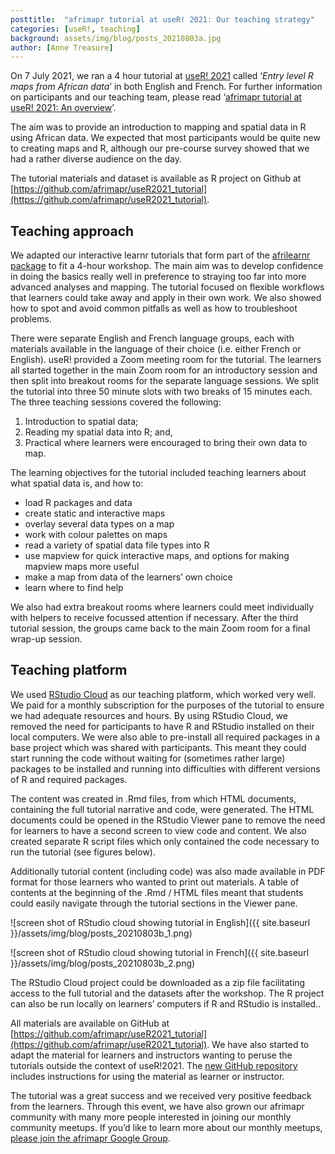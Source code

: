 ```yaml
---
posttitle:  "afrimapr tutorial at useR! 2021: Our teaching strategy"
categories: [useR!, teaching]
background: assets/img/blog/posts_20210803a.jpg
author: [Anne Treasure]
---
```



On 7 July 2021, we ran a 4 hour tutorial at [useR! 2021](https://user2021.r-project.org/) called ‘_Entry level R maps from African data_’ in both English and French. For further information on participants and our teaching team, please read ‘[afrimapr tutorial at useR! 2021: An overview](https://afrimapr.github.io/afrimapr.website/blog/2021/user-part1)’.

The aim was to provide an introduction to mapping and spatial data in R using African data. We expected that most participants would be quite new to creating maps and R, although our pre-course survey showed that we had a rather diverse audience on the day.

The tutorial materials and dataset is available as R project on Github at [https://github.com/afrimapr/useR2021_tutorial](https://github.com/afrimapr/useR2021_tutorial).

## Teaching approach

We adapted our interactive learnr tutorials that form part of the [afrilearnr package](https://afrimapr.github.io/afrilearnr/) to fit a 4-hour workshop. The main aim was to develop confidence in doing the basics really well in preference to straying too far into more advanced analyses and mapping. The tutorial focused on flexible workflows that learners could take away and apply in their own work. We also showed how to spot and avoid common pitfalls as well as how to troubleshoot problems. 

There were separate English and French language groups, each with materials available in the language of their choice (i.e. either French or English). useR! provided a Zoom meeting room for the tutorial. The learners all started together in the main Zoom room for an introductory session and then split into breakout rooms for the separate language sessions. We split the tutorial into three 50 minute slots with two breaks of 15 minutes each. The three teaching sessions covered the following: 
1. Introduction to spatial data; 
2. Reading my spatial data into R; and, 
3. Practical where learners were encouraged to bring their own data to map.

The learning objectives for the tutorial included teaching learners about what spatial data is, and how to: 
- load R packages and data
- create static and interactive maps
- overlay several data types on a map
- work with colour palettes on maps
- read a variety of spatial data file types into R
- use mapview for quick interactive maps, and options for making mapview maps more useful
- make a map from data of the learners’ own choice
- learn where to find help

We also had extra breakout rooms where learners could meet individually with helpers to receive focussed attention if necessary. After the third tutorial session, the groups came back to the main Zoom room for a final wrap-up session.

## Teaching platform

We used [RStudio Cloud](https://rstudio.cloud/) as our teaching platform, which worked very well. We paid for a monthly subscription for the purposes of the tutorial to ensure we had adequate resources and hours. By using RStudio Cloud, we removed the need for participants to have R and RStudio installed on their local computers. We were also able to pre-install all required packages in a base project which was shared with participants. This meant they could start running the code without waiting for (sometimes rather large) packages to be installed and running into difficulties with different versions of R and required packages.

The content was created in .Rmd files, from which HTML documents, containing the full tutorial narrative and code, were generated. The HTML documents could be opened in the RStudio Viewer pane to remove the need for learners to have a second screen to view code and content. We also created separate R script files which only contained the code necessary to run the tutorial (see figures below). 

Additionally tutorial content (including code) was also made available in PDF format for those learners who wanted to print out materials. A table of contents at the beginning of the .Rmd / HTML files meant that students could easily navigate through the tutorial sections in the Viewer pane.


![screen shot of RStudio cloud showing tutorial in English]({{ site.baseurl }}/assets/img/blog/posts_20210803b_1.png)

![screen shot of RStudio cloud showing tutorial in French]({{ site.baseurl }}/assets/img/blog/posts_20210803b_2.png)

The RStudio Cloud project could be downloaded as a zip file facilitating access to the full tutorial and the datasets after the workshop. The R project can also be run  locally on learners’ computers if R and RStudio is installed..

All materials are available on GitHub at [https://github.com/afrimapr/useR2021_tutorial](https://github.com/afrimapr/useR2021_tutorial). We have also started to adapt the material for learners and instructors wanting to peruse the tutorials outside the context of useR!2021. The [new GitHub repository](https://github.com/afrimapr/r-maps-tutorial-fr-eng) includes instructions for using the material as learner or instructor.

The tutorial was a great success and we received very positive feedback from the learners. Through this event, we have also grown our afrimapr community with many more people interested in joining our monthly community meetups. If you’d like to learn more about our monthly meetups, [please join the afrimapr Google Group](https://groups.google.com/g/afrimapr/).
